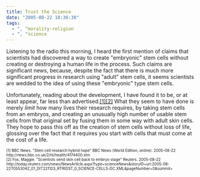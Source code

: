 ```yaml
---
title: Trust the Science
date: "2005-08-22 18:36:38"
tags:
  - ", "morality-religion
  - ", "science
---
```

<p>Listening to the radio this morning, I heard the first mention of claims that scientists had discovered a way to create "embryonic" stem cells without creating or destroying a human life in the process.  Such claims are significant news, because, despite the fact that there is much more significant progress in research using "adult" stem cells, it seems scientists are wedded to the idea of using these "embryonic" type stem cells.</p>  <p>Unfortunately, reading about the development, I have found it to be, or at least appear, far less than advertised.<a href="http://news.bbc.co.uk/2/hi/health/4174400.stm">[1]</a><a href="http://today.reuters.com/news/NewsArticle.aspx?type=scienceNews&storyID=uri:2005-08-22T055304Z_01_DIT221123_RTRIDST_0_SCIENCE-CELLS-DC.XML&pageNumber=0&summit=">[2]</a> What they seem to have done is merely <em>limit</em> how many lives their research requires, by taking stem cells from an embryos, and creating an unusually high number of usable stem cells from that original set by fusing them in some way with adult skin cells. They hope to pass this off as the creation of stem cells without loss of life, glossing over the fact that it requires you start with cells that must come at the cost of a life.</p>  <font size="-2"> [1] BBC News.  "Stem cell research hybrid hope" BBC News (World Edition, online).  2005-08-22 http://news.bbc.co.uk/2/hi/health/4174400.stm <br  /> [2] Fox, Maggie. "Scientists send skin cell back to embryo stage" Reuters.  2005-08-22 http://today.reuters.com/news/NewsArticle.aspx?type=scienceNews&storyID=uri:2005-08-22T055304Z_01_DIT221123_RTRIDST_0_SCIENCE-CELLS-DC.XML&pageNumber=0&summit= </font>


